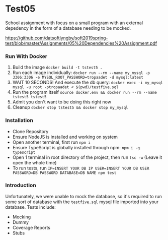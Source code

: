 # Test05
School assignment with focus on a small program with an external depedency in the form of a database needing to be mocked.

https://github.com/datsoftlyngby/soft2019spring-test/blob/master/Assignments/05%20Dependencies%20Assignment.pdf

### Run With Docker
1. Build the image `docker build -t tstest5 .`
2. Run each image individually: `docker run --rm --name my_mysql -p 3306:3306 -e MYSQL_ROOT_PASSWORD=tropaadet -d mysql:latest`
3. WAIT 10 SECONDS! And execute the db query: `docker exec -i my_mysql mysql -u root -ptropaadet < $(pwd)/testfive.sql`
4. Run the program itself `source docker.env && docker run --rm --name tstest5 tstest5`
5. Admit you don't want to be doing this right now
6. Cleanup `docker stop tstest5 && docker stop my_mysql`


### Installation

- Clone Repository
- Ensure NodeJS is installed and working on system
- Open another terminal, first run `npm i`
- Ensure TypeScript is globally installed through npm: `npm i -g typescript`
- Open 1 terminal in root directory of the project, then run `tsc -w` (Leave it open the whole time)
- To run tests, run `IP=INSERT YOUR DB IP USER=INSERT YOUR DB USER PASSWORD=DB PASSWORD DATABASE=DB NAME npm test`


### Introduction
Unfortunately, we were unable to mock the database, so it's required to run some sort of database with the `testfive.sql` mysql file imported into your database.
Tests include: 
- Mocking 
- Dummy
- Coverage Reports
- Stubs
